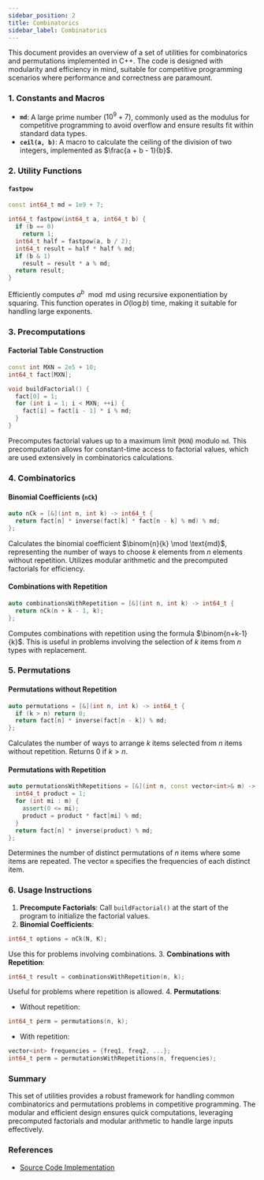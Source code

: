 ```yaml
---
sidebar_position: 2
title: Combinatorics
sidebar_label: Combinatorics
---
```


This document provides an overview of a set of utilities for combinatorics and permutations implemented in C++. The code is designed with modularity and efficiency in mind, suitable for competitive programming scenarios where performance and correctness are paramount.

### 1. Constants and Macros
- **`md`**: A large prime number ($10^9 + 7$), commonly used as the modulus for competitive programming to avoid overflow and ensure results fit within standard data types.
- **`ceil(a, b)`**: A macro to calculate the ceiling of the division of two integers, implemented as $\frac{a + b - 1}{b}$.

### 2. Utility Functions
#### `fastpow`
```cpp
const int64_t md = 1e9 + 7;

int64_t fastpow(int64_t a, int64_t b) {
  if (b == 0)
    return 1;
  int64_t half = fastpow(a, b / 2);
  int64_t result = half * half % md;
  if (b & 1)
    result = result * a % md;
  return result;
}
```
Efficiently computes $a^b \mod \text{md}$ using recursive exponentiation by squaring. This function operates in $O(\log b)$ time, making it suitable for handling large exponents.

### 3. Precomputations
#### Factorial Table Construction
```cpp
const int MXN = 2e5 + 10;
int64_t fact[MXN];

void buildFactorial() {
  fact[0] = 1;
  for (int i = 1; i < MXN; ++i) {
    fact[i] = fact[i - 1] * i % md;
  }
}
```
Precomputes factorial values up to a maximum limit (`MXN`) modulo `md`. This precomputation allows for constant-time access to factorial values, which are used extensively in combinatorics calculations.

### 4. Combinatorics

#### Binomial Coefficients (`nCk`)
```cpp
auto nCk = [&](int n, int k) -> int64_t {
  return fact[n] * inverse(fact[k] * fact[n - k] % md) % md;
};
```
Calculates the binomial coefficient $\binom{n}{k} \mod \text{md}$, representing the number of ways to choose $k$ elements from $n$ elements without repetition. Utilizes modular arithmetic and the precomputed factorials for efficiency.

#### Combinations with Repetition

```cpp
auto combinationsWithRepetition = [&](int n, int k) -> int64_t {
  return nCk(n + k - 1, k);
};
```
Computes combinations with repetition using the formula $\binom{n+k-1}{k}$. This is useful in problems involving the selection of $k$ items from $n$ types with replacement.

### 5. Permutations
#### Permutations without Repetition
```cpp
auto permutations = [&](int n, int k) -> int64_t {
  if (k > n) return 0;
  return fact[n] * inverse(fact[n - k]) % md;
};
```
Calculates the number of ways to arrange $k$ items selected from $n$ items without repetition. Returns $0$ if $k > n$.

#### Permutations with Repetition
```cpp
auto permutationsWithRepetitions = [&](int n, const vector<int>& m) -> int64_t {
  int64_t product = 1;
  for (int mi : m) {
    assert(0 <= mi);
    product = product * fact[mi] % md;
  }
  return fact[n] * inverse(product) % md;
};
```
Determines the number of distinct permutations of $n$ items where some items are repeated. The vector `m` specifies the frequencies of each distinct item.

### 6. Usage Instructions
1. **Precompute Factorials**: Call `buildFactorial()` at the start of the program to initialize the factorial values.
2. **Binomial Coefficients**:
```cpp
int64_t options = nCk(N, K);
```
Use this for problems involving combinations.
3. **Combinations with Repetition**:
```cpp
int64_t result = combinationsWithRepetition(n, k);
```
Useful for problems where repetition is allowed.
4. **Permutations**:
- Without repetition:
```cpp
int64_t perm = permutations(n, k);
```
- With repetition:
```cpp
vector<int> frequencies = {freq1, freq2, ...};
int64_t perm = permutationsWithRepetitions(n, frequencies);
```

### Summary
This set of utilities provides a robust framework for handling common combinatorics and permutations problems in competitive programming. The modular and efficient design ensures quick computations, leveraging precomputed factorials and modular arithmetic to handle large inputs effectively.


### References
- [Source Code Implementation](https://gist.github.com/LuchoBazz/434d918498e61007bba9767bf6469a90)

